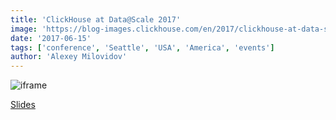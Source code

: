 ```yaml
---
title: 'ClickHouse at Data@Scale 2017'
image: 'https://blog-images.clickhouse.com/en/2017/clickhouse-at-data-scale-2017/main.jpg'
date: '2017-06-15'
tags: ['conference', 'Seattle', 'USA', 'America', 'events']
author: 'Alexey Milovidov'
---
```


![iframe](https://www.youtube.com/embed/bSyQahMVZ7w)

[Slides](https://presentations.clickhouse.com/data_at_scale/)

